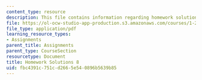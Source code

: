 ```yaml
---
content_type: resource
description: This file contains information regarding homework solutions 8.
file: https://ol-ocw-studio-app-production.s3.amazonaws.com/courses/1-264j-database-internet-and-systems-integration-technologies-fall-2013/fbc4391c751cd2665e540896b5639b85_MIT1_264JF13_HW8_sol.pdf
file_type: application/pdf
learning_resource_types:
- Assignments
parent_title: Assignments
parent_type: CourseSection
resourcetype: Document
title: Homework Solutions 8
uid: fbc4391c-751c-d266-5e54-0896b5639b85
---
```

